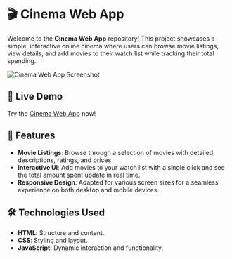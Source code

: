 # 🎬 Cinema Web App

Welcome to the **Cinema Web App** repository! This project showcases a simple, interactive online cinema where users can browse movie listings, view details, and add movies to their watch list while tracking their total spending.

![Cinema Web App Screenshot](img/screenshot.png)

## 🔗 Live Demo

Try the [Cinema Web App](https://your-username.github.io/cinema-web-app/) now!

## 🚀 Features

- **Movie Listings**: Browse through a selection of movies with detailed descriptions, ratings, and prices.
- **Interactive UI**: Add movies to your watch list with a single click and see the total amount spent update in real time.
- **Responsive Design**: Adapted for various screen sizes for a seamless experience on both desktop and mobile devices.

## 🛠️ Technologies Used

- **HTML**: Structure and content.
- **CSS**: Styling and layout.
- **JavaScript**: Dynamic interaction and functionality.
